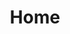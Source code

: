 ---
layout: home
title: Home
description: >
  Home doing nothing
# hide_description: true
# sitemap: false
# permalink: /home/
---